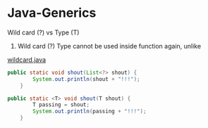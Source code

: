 # Java-Generics

Wild card (?) vs Type (T)

1. Wild card (?) Type cannot be used inside function again, unlike <T>

[wildcard.java](Java-Advance/src/main/java/generics/function/WildCard.java)
```java
public static void shout(List<?> shout) {
        System.out.println(shout + "!!!");
    }
```
```java
public static <T> void shout(T shout) {
        T passing = shout;
        System.out.println(passing + "!!!");
    }
```